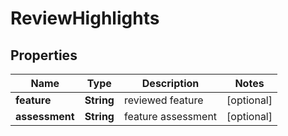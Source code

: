 

# ReviewHighlights


## Properties

| Name | Type | Description | Notes |
|------------ | ------------- | ------------- | -------------|
|**feature** | **String** | reviewed feature |  [optional] |
|**assessment** | **String** | feature assessment |  [optional] |



